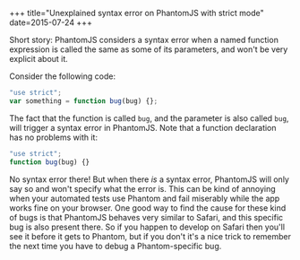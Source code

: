 +++
title="Unexplained syntax error on PhantomJS with strict mode"
date=2015-07-24
+++

Short story: PhantomJS considers a syntax error when a named function expression
is called the same as some of its parameters, and won't be very explicit about
it.

Consider the following code:

```js
"use strict";
var something = function bug(bug) {};
```

The fact that the function is called `bug`, and the parameter is also called
`bug`, will trigger a syntax error in PhantomJS. Note that a function
declaration has no problems with it:

```js
"use strict";
function bug(bug) {}
```

No syntax error there! But when there _is_ a syntax error, PhantomJS will only
say so and won't specify what the error is. This can be kind of annoying when
your automated tests use Phantom and fail miserably while the app works fine on
your browser. One good way to find the cause for these kind of bugs is that
PhantomJS behaves very similar to Safari, and this specific bug is also present
there. So if you happen to develop on Safari then you'll see it before it gets
to Phantom, but if you don't it's a nice trick to remember the next time you
have to debug a Phantom-specific bug.
